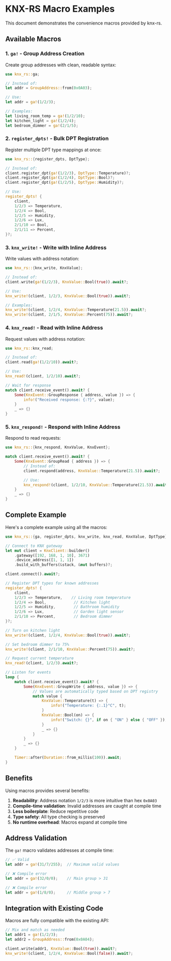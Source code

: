 # KNX-RS Macro Examples

This document demonstrates the convenience macros provided by knx-rs.

## Available Macros

### 1. `ga!` - Group Address Creation

Create group addresses with clean, readable syntax:

```rust
use knx_rs::ga;

// Instead of:
let addr = GroupAddress::from(0x0A03);

// Use:
let addr = ga!(1/2/3);

// Examples:
let living_room_temp = ga!(1/2/10);
let kitchen_light = ga!(1/2/4);
let bedroom_dimmer = ga!(2/1/5);
```

### 2. `register_dpts!` - Bulk DPT Registration

Register multiple DPT type mappings at once:

```rust
use knx_rs::{register_dpts, DptType};

// Instead of:
client.register_dpt(ga!(1/2/3), DptType::Temperature)?;
client.register_dpt(ga!(1/2/4), DptType::Bool)?;
client.register_dpt(ga!(1/2/5), DptType::Humidity)?;

// Use:
register_dpts! {
    client,
    1/2/3 => Temperature,
    1/2/4 => Bool,
    1/2/5 => Humidity,
    1/2/6 => Lux,
    2/1/10 => Bool,
    2/1/11 => Percent,
}?;
```

### 3. `knx_write!` - Write with Inline Address

Write values with address notation:

```rust
use knx_rs::{knx_write, KnxValue};

// Instead of:
client.write(ga!(1/2/3), KnxValue::Bool(true)).await?;

// Use:
knx_write!(client, 1/2/3, KnxValue::Bool(true)).await?;

// Examples:
knx_write!(client, 1/2/4, KnxValue::Temperature(21.5)).await?;
knx_write!(client, 2/1/5, KnxValue::Percent(75)).await?;
```

### 4. `knx_read!` - Read with Inline Address

Request values with address notation:

```rust
use knx_rs::knx_read;

// Instead of:
client.read(ga!(1/2/10)).await?;

// Use:
knx_read!(client, 1/2/10).await?;

// Wait for response
match client.receive_event().await? {
    Some(KnxEvent::GroupResponse { address, value }) => {
        info!("Received response: {:?}", value);
    }
    _ => {}
}
```

### 5. `knx_respond!` - Respond with Inline Address

Respond to read requests:

```rust
use knx_rs::{knx_respond, KnxValue, KnxEvent};

match client.receive_event().await? {
    Some(KnxEvent::GroupRead { address }) => {
        // Instead of:
        client.respond(address, KnxValue::Temperature(21.5)).await?;

        // Use:
        knx_respond!(client, 1/2/10, KnxValue::Temperature(21.5)).await?;
    }
    _ => {}
}
```

## Complete Example

Here's a complete example using all the macros:

```rust
use knx_rs::{ga, register_dpts, knx_write, knx_read, KnxValue, DptType};

// Connect to KNX gateway
let mut client = KnxClient::builder()
    .gateway([192, 168, 1, 10], 3671)
    .device_address([1, 1, 1])
    .build_with_buffers(&stack, &mut buffers)?;

client.connect().await?;

// Register DPT types for known addresses
register_dpts! {
    client,
    1/2/3 => Temperature,    // Living room temperature
    1/2/4 => Bool,            // Kitchen light
    1/2/5 => Humidity,        // Bathroom humidity
    1/2/6 => Lux,             // Garden light sensor
    2/1/10 => Percent,        // Bedroom dimmer
}?;

// Turn on kitchen light
knx_write!(client, 1/2/4, KnxValue::Bool(true)).await?;

// Set bedroom dimmer to 75%
knx_write!(client, 2/1/10, KnxValue::Percent(75)).await?;

// Request current temperature
knx_read!(client, 1/2/3).await?;

// Listen for events
loop {
    match client.receive_event().await? {
        Some(KnxEvent::GroupWrite { address, value }) => {
            // Values are automatically typed based on DPT registry
            match value {
                KnxValue::Temperature(t) => {
                    info!("Temperature: {:.1}°C", t);
                }
                KnxValue::Bool(on) => {
                    info!("Switch: {}", if on { "ON" } else { "OFF" });
                }
                _ => {}
            }
        }
        _ => {}
    }

    Timer::after(Duration::from_millis(100)).await;
}
```

## Benefits

Using macros provides several benefits:

1. **Readability**: Address notation `1/2/3` is more intuitive than hex `0x0A03`
2. **Compile-time validation**: Invalid addresses are caught at compile time
3. **Less boilerplate**: Reduce repetitive code
4. **Type safety**: All type checking is preserved
5. **No runtime overhead**: Macros expand at compile time

## Address Validation

The `ga!` macro validates addresses at compile time:

```rust
// ✅ Valid
let addr = ga!(31/7/255);  // Maximum valid values

// ❌ Compile error
let addr = ga!(32/0/0);    // Main group > 31

// ❌ Compile error
let addr = ga!(1/8/0);     // Middle group > 7
```

## Integration with Existing Code

Macros are fully compatible with the existing API:

```rust
// Mix and match as needed
let addr1 = ga!(1/2/3);
let addr2 = GroupAddress::from(0x0A04);

client.write(addr1, KnxValue::Bool(true)).await?;
knx_write!(client, 1/2/4, KnxValue::Bool(false)).await?;
```
